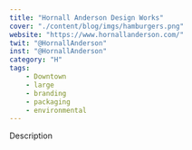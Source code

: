 ```yaml
---
title: "Hornall Anderson Design Works"
cover: "./content/blog/imgs/hamburgers.png"
website: "https://www.hornallanderson.com/"
twit: "@HornallAnderson"
inst: "@HornallAnderson"
category: "H"
tags:
    - Downtown
    - large
    - branding
    - packaging
    - environmental
---
```


Description
